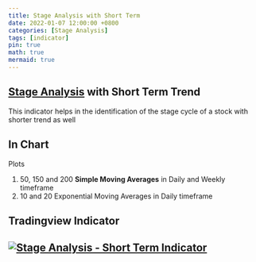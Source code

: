 ```yaml
---
title: Stage Analysis with Short Term
date: 2022-01-07 12:00:00 +0800
categories: [Stage Analysis]
tags: [indicator]
pin: true
math: true
mermaid: true
---
```


## [Stage Analysis](https://equitycraze.com/posts/stage-analysis/) with Short Term Trend

This indicator helps in the identification of the stage cycle of a stock with shorter trend as well

## In Chart

Plots 

1. 50, 150 and 200 <b>Simple Moving Averages</b> in Daily and Weekly timeframe
2. 10 and 20 Exponential Moving Averages in Daily timeframe


## Tradingview Indicator

<!-- TradingView Chart BEGIN -->
<script type="text/javascript" src="https://s3.tradingview.com/tv.js"></script>
<script type="text/javascript">
var tradingview_embed_options = {};
tradingview_embed_options.width = '790';
tradingview_embed_options.height = '475';
tradingview_embed_options.chart = 'OICl7BAm';
new TradingView.chart(tradingview_embed_options);
</script>
<!-- TradingView Chart END -->

## [![Stage Analysis - Short Term Indicator](https://img.shields.io/badge/Indicator-link-blue)](https://www.tradingview.com/script/OICl7BAm-Stage-Analysis-Short-Term/)

